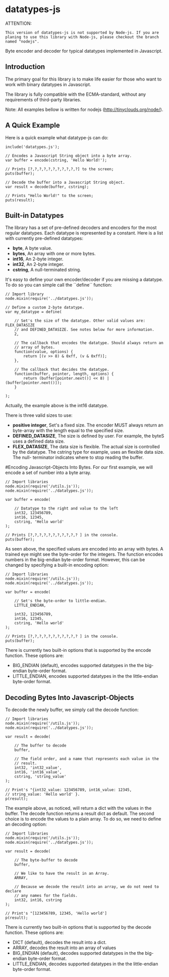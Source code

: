 datatypes-js
============

ATTENTION:

	This version of datatypes-js is not supported by Node-js. If you are planing to use this library with Node-js, please checkout the branch named "nodejs".

Byte encoder and decoder for typical datatypes implemented in Javascript.

## Introduction 
The primary goal for this library is to make life easier for those who want to 
work with binary datatypes in Javascript. 

The library is fully compatible with the ECMA-standard, without any
requirements of third-party libraries. 

Note: All examples bellow is written for nodejs (http://tinyclouds.org/node/).


## A Quick Example
Here is a quick example what datatype-js can do:

	include('datatypes.js');
	
	// Encodes a Javascript String object into a byte array.
	var buffer = encode(cstring, 'Hello World!');

	// Prints [?,?,?,?,?,?,?,?,?,?,?] to the screen;
	puts(buffer);
	
	// Decode the buffer into a Javascript String object.
	var result = decode(buffer, cstring);
	
	// Prints "Hello World!" to the screen;
	puts(result);



## Built-in Datatypes
The library has a set of pre-defined decoders and encoders for the most regular
datatypes. Each datatype is represented by a constant. Here is a list with 
currently pre-defined datatypes:

- **byte**, A byte value.
- **bytes**, An array with one or more bytes.
- **int16**, An 2-byte integer.
- **int32**, An 2-byte integer.
- **cstring**, A null-terminated string. 

It's easy to define your own encoder/decoder if you are missing a datatype. To 
do so you can simple call the ´´define´´ function: 

	// Import library
	node.mixin(require('../datatypes.js'));

	// Define a custom 2-byte datatype.
	var my_datatype = define(
		
		// Set's the size of the datatype. Other valid values are: FLEX_DATASIZE
		// and DEFINED_DATASIZE. See notes below for more information. 
		2, 
		
		// The callback that encodes the datatype. Should always return an 
		// array of bytes.
		function(value, options) {
			return [(v >> 8) & 0xff, (v & 0xff)];
		},

		// The callback that decides the datatype. 
		function(buffer, pointer, length, options) {
        	return (buffer[pointer.next()] << 8) | (buffer[pointer.next()]);
		}
		
	);
	
Actually, the example above is the int16 datatype. 

There is three valid sizes to use:

- **positive integer**, Set's a fixed size. The encoder MUST always return an 
						byte-array with the length equal to the specified size.
- **DEFINED_DATASIZE**, The size is defined by user. For example, the byteS uses a 
						defined data size.
- **FLEX_DATASIZE**, 	The data size is flexible. The actual size is 
						controlled by the datatype. The cstring type for 
						example, uses an flexible data size. The null-
						terminator indicates where to stop reading the buffer.



#Encoding Javascript-Objects Into Bytes.
For our first example, we will encode a set of number into a byte array. 

	// Import libraries
	node.mixin(require('/utils.js'));
	node.mixin(require('../datatypes.js'));
	
	var buffer = encode(
	
		// Datatype to the right and value to the left
		int32, 123456789,
		int16, 12345,
		cstring, 'Hello world'
	);
	
	// Prints [?,?,?,?,?,?,?,?,?,?,? ] in the console. 
	puts(buffer);


As seen above, the specified values are encoded into an array with bytes. A 
trained eye might see the byte-order for the integers. The function encodes 
numbers in the big-endian byte-order format. However, this can be changed by 
specifying a built-in encoding option:

	// Import libraries
	node.mixin(require('/utils.js'));
	node.mixin(require('../datatypes.js'));

	var buffer = encode(
		
		// Set's the byte-order to little-endian. 
		LITTLE_ENDIAN,
		
		int32, 123456789,
		int16, 12345,
		cstring, 'Hello world'
	);

	// Prints [?,?,?,?,?,?,?,?,?,?,? ] in the console. 
	puts(buffer);
 

There is currently two built-in options that is supported by the encode 
function. These options are: 

- BIG_ENDIAN (default), encodes supported datatypes in the the big-endian 
  byte-order format.
- LITTLE_ENDIAN, encodes supported datatypes in the the little-endian 
  byte-order format.



## Decoding Bytes Into Javascript-Objects	
To decode the newly buffer, we simply call the decode function:

	// Import libraries
	node.mixin(require('/utils.js'));
	node.mixin(require('../datatypes.js'));

	var result = decode(
		
		// The buffer to decode
		buffer,
		
		// The field order, and a name that represents each value in the
		// result.
		int32, 'int32_value',
		int16, 'int16_value',
		cstring, 'string_value'
	);
	
	// Print's "{int32_value: 123456789, int16_value: 12345, 
	// string_value: 'Hello world' }. 
	p(result);
	

The example above, as noticed, will return a dict with the values in the 
buffer. The decode function returns a result dict as default. The second choice 
is to encode the values to a plain array. To do so, we need to define an decoding
option:

	// Import libraries
	node.mixin(require('/utils.js'));
	node.mixin(require('../datatypes.js'));

	var result = decode(
		
		// The byte-buffer to decode
		buffer,
		
		// We like to have the result in an Array.
		ARRAY,
		
		// Because we decode the result into an array, we do not need to declare 
		// any names for the fields.
		int32, int16, cstring
	);
	
	// Print's "[123456789, 12345, 'Hello world']
	p(result);


There is currently two built-in options that is supported by the decode 
function. These options are:

- DICT (default), decodes the result into a dict.
- ARRAY, decodes the result into an array of values
- BIG_ENDIAN (default), decodes supported datatypes in the the big-endian 
  byte-order format.
- LITTLE_ENDIAN, decodes supported datatypes in the the little-endian 
  byte-order format.
	
